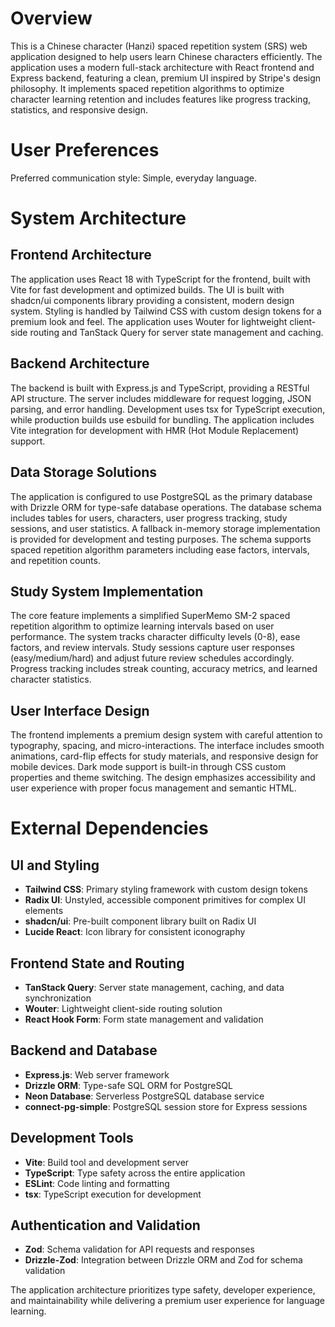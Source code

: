 # Overview

This is a Chinese character (Hanzi) spaced repetition system (SRS) web application designed to help users learn Chinese characters efficiently. The application uses a modern full-stack architecture with React frontend and Express backend, featuring a clean, premium UI inspired by Stripe's design philosophy. It implements spaced repetition algorithms to optimize character learning retention and includes features like progress tracking, statistics, and responsive design.

# User Preferences

Preferred communication style: Simple, everyday language.

# System Architecture

## Frontend Architecture
The application uses React 18 with TypeScript for the frontend, built with Vite for fast development and optimized builds. The UI is built with shadcn/ui components library providing a consistent, modern design system. Styling is handled by Tailwind CSS with custom design tokens for a premium look and feel. The application uses Wouter for lightweight client-side routing and TanStack Query for server state management and caching.

## Backend Architecture
The backend is built with Express.js and TypeScript, providing a RESTful API structure. The server includes middleware for request logging, JSON parsing, and error handling. Development uses tsx for TypeScript execution, while production builds use esbuild for bundling. The application includes Vite integration for development with HMR (Hot Module Replacement) support.

## Data Storage Solutions
The application is configured to use PostgreSQL as the primary database with Drizzle ORM for type-safe database operations. The database schema includes tables for users, characters, user progress tracking, study sessions, and user statistics. A fallback in-memory storage implementation is provided for development and testing purposes. The schema supports spaced repetition algorithm parameters including ease factors, intervals, and repetition counts.

## Study System Implementation
The core feature implements a simplified SuperMemo SM-2 spaced repetition algorithm to optimize learning intervals based on user performance. The system tracks character difficulty levels (0-8), ease factors, and review intervals. Study sessions capture user responses (easy/medium/hard) and adjust future review schedules accordingly. Progress tracking includes streak counting, accuracy metrics, and learned character statistics.

## User Interface Design
The frontend implements a premium design system with careful attention to typography, spacing, and micro-interactions. The interface includes smooth animations, card-flip effects for study materials, and responsive design for mobile devices. Dark mode support is built-in through CSS custom properties and theme switching. The design emphasizes accessibility and user experience with proper focus management and semantic HTML.

# External Dependencies

## UI and Styling
- **Tailwind CSS**: Primary styling framework with custom design tokens
- **Radix UI**: Unstyled, accessible component primitives for complex UI elements
- **shadcn/ui**: Pre-built component library built on Radix UI
- **Lucide React**: Icon library for consistent iconography

## Frontend State and Routing
- **TanStack Query**: Server state management, caching, and data synchronization
- **Wouter**: Lightweight client-side routing solution
- **React Hook Form**: Form state management and validation

## Backend and Database
- **Express.js**: Web server framework
- **Drizzle ORM**: Type-safe SQL ORM for PostgreSQL
- **Neon Database**: Serverless PostgreSQL database service
- **connect-pg-simple**: PostgreSQL session store for Express sessions

## Development Tools
- **Vite**: Build tool and development server
- **TypeScript**: Type safety across the entire application
- **ESLint**: Code linting and formatting
- **tsx**: TypeScript execution for development

## Authentication and Validation
- **Zod**: Schema validation for API requests and responses
- **Drizzle-Zod**: Integration between Drizzle ORM and Zod for schema validation

The application architecture prioritizes type safety, developer experience, and maintainability while delivering a premium user experience for language learning.